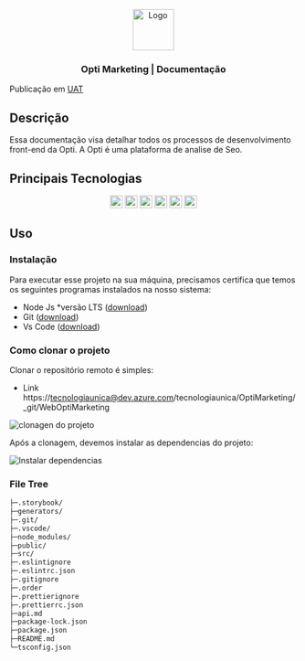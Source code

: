 <p align="center">
  <a href="https://example.com/">
    <img src="https://res.cloudinary.com/dgorwmjud/image/upload/v1647178533/Documenta%C3%A7%C3%A3o%20Opti/opti_zw6t44.png" alt="Logo"  height=72>
  </a>
  <h3 align="center">Opti Marketing | Documentação</h3>
   </p>
   
Publicação em [UAT](http://web.opti.marketing/)
 
## Descrição

Essa documentação visa detalhar todos os processos de desenvolvimento front-end da Opti. A Opti é uma plataforma de analise de Seo. 

## Principais Tecnologias 

<div align="center">

  <div>
    
   <img src="https://img.shields.io/badge/React-20232A?style=for-the-badge&logo=react&logoColor=61DAFB" alt="react" height=22 >
   <img src="https://img.shields.io/badge/TypeScript-007ACC?style=for-the-badge&logo=typescript&logoColor=white" alt="typescript" height=22 >
   <img src="https://img.shields.io/badge/Vite-B73BFE?style=for-the-badge&logo=vite&logoColor=FFD62E" alt="vite" height=22 >  
   <img src="https://img.shields.io/badge/Material%20UI-007FFF?style=for-the-badge&logo=mui&logoColor=white" alt="material ui" height=22 >     
   <img src="https://img.shields.io/badge/eslint-3A33D1?style=for-the-badge&logo=eslint&logoColor=white" alt="vite" height=22 >   
   <img src="https://img.shields.io/badge/GIT-E44C30?style=for-the-badge&logo=git&logoColor=white" alt="vite" height=22 >   
  
  </div>
</div > 

## Uso

### Instalação

Para executar esse projeto na sua máquina, precisamos certifica que temos os seguintes programas instalados na nosso sistema:

  - Node Js *versão LTS ([download](http://web.opti.marketing/))
  - Git ([download](https://git-scm.com/downloads))
  - Vs Code  ([download](https://code.visualstudio.com/download))


### Como clonar o projeto

Clonar o repositório remoto é simples:

- Link https://tecnologiaunica@dev.azure.com/tecnologiaunica/OptiMarketing/_git/WebOptiMarketing
 
 <img src="https://res.cloudinary.com/dgorwmjud/image/upload/v1647179847/Documenta%C3%A7%C3%A3o%20Opti/carbon_5_i1ef8t.png" alt="clonagen do projeto" title="Abra o terminal na pasta que quer clonar o projeto e execute" />
 
 Após a clonagem, devemos instalar as dependencias do projeto:

   <img src="https://res.cloudinary.com/dgorwmjud/image/upload/v1647180119/Documenta%C3%A7%C3%A3o%20Opti/carbon_6_ty1jtt.png" alt="Instalar dependencias" title="Npm install é o comando que instala o node modules no projeto, ele é responsavel por trazer todas as dependencias." />

  
### File Tree

```bash
├─.storybook/
├─generators/
├─.git/
├─.vscode/
├─node_modules/
├─public/
├─src/
├─.eslintignore
├─.eslintrc.json
├─.gitignore
├─.order
├─.prettierignore
├─.prettierrc.json
├─api.md
├─package-lock.json
├─package.json
├─README.md
└─tsconfig.json
``` 
